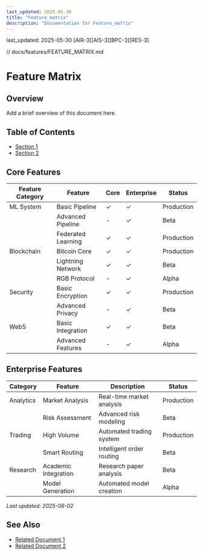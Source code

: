 ```yaml
---
last_updated: 2025-05-30
title: "Feature_matrix"
description: "Documentation for Feature_matrix"
---
```

last_updated: 2025-05-30
[AIR-3][AIS-3][BPC-3][RES-3]


<!-- markdownlint-disable MD013 line-length -->

// docs/features/FEATURE_MATRIX.md

# Feature Matrix

## Overview

Add a brief overview of this document here.

## Table of Contents

- [Section 1](#section-1)
- [Section 2](#section-2)


## Core Features

| Feature Category | Feature | Core | Enterprise | Status |
|-----------------|---------|------|------------|---------|
| ML System       | Basic Pipeline | ✓ | ✓ | Production |
|                 | Advanced Pipeline | - | ✓ | Beta |
|                 | Federated Learning | ✓ | ✓ | Production |
| Blockchain      | Bitcoin Core | ✓ | ✓ | Production |
|                 | Lightning Network | ✓ | ✓ | Beta |
|                 | RGB Protocol | - | ✓ | Alpha |
| Security        | Basic Encryption | ✓ | ✓ | Production |
|                 | Advanced Privacy | - | ✓ | Beta |
| Web5            | Basic Integration | ✓ | ✓ | Beta |
|                 | Advanced Features | - | ✓ | Alpha |

## Enterprise Features

| Category | Feature | Description | Status |
|----------|---------|-------------|---------|
| Analytics | Market Analysis | Real-time market analysis | Production |
|          | Risk Assessment | Advanced risk modeling | Beta |
| Trading  | High Volume | Automated trading system | Production |
|          | Smart Routing | Intelligent order routing | Beta |
| Research | Academic Integration | Research paper analysis | Beta |
|          | Model Generation | Automated model creation | Alpha |

*Last updated: 2025-06-02*

## See Also

- [Related Document 1](./INSTALLATION.md)
- [Related Document 2](../INSTALLATION_REVIEW.md)
